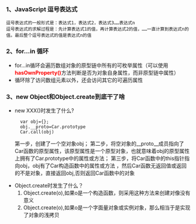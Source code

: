 ### 1、JavaScript 逗号表达式
```
逗号表达式的一般形式是：表达式1，表达式2，表达式3……表达式n 
逗号表达式的求解过程是：先计算表达式1的值，再计算表达式2的值，……一直计算到表达式n的值。最后整个逗号表达式的值是表达式n的值
```

### 2、for…in 循环
* for…in循环会遍历数组对象的原型链中所有的可枚举属性（可以使用<b><font color=red>hasOwnProperty()</font></b>方法判断是否为对象自身属性，而非原型链中属性）
* 循环除了访问数组元素以外，还会访问其它的可遍历属性

### 3、new Object和Object.create到底干了啥
* new XXX()时发生了什么?
  ```
    var obj={};
    obj.__proto=Car.prototype
    Car.call(obj)
  ```
  第一步，创建了一个空对象obj；
  第二步，将空对象的__proto__成员指向了Car函数的原型属性，该原型属性是一个原型对象，也就意味着obj的原型属性上拥有了Car.prototype中的属性或方法；
  第三步，将Car函数中的this指针指向obj，obj有了Car构造函数中的属性或方法 ，然后Car函数无返回值或返回的不是对象，直接返回obj,否则返回Car函数中的对象

+ Object.create时发生了什么？
  1. Object.create(o),如果o是一个构造函数，则采用这种方法来创建对像没有意义
  2. Object.create(o),如果o是一个字面量对象或实例对象，那么相当于是实现了对象的浅拷贝
